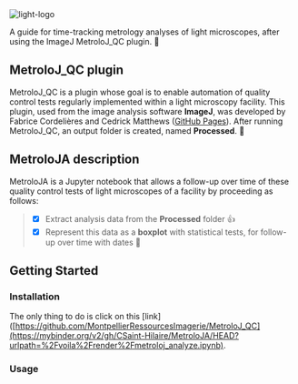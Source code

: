 <picture>
 <source media="(prefers-color-scheme: dark)" srcset="https://github.com/CSaint-Hilaire/MetroloJA/blob/main/images/MetroloJA_logo_black.png">
 <img alt="light-logo" src="https://github.com/CSaint-Hilaire/MetroloJA/blob/main/images/MetroloJA_logo_white.png">
</picture>

A guide for time-tracking metrology analyses of light microscopes, after using the ImageJ MetroloJ_QC plugin. :tada:

## MetroloJ_QC plugin
MetroloJ_QC is a plugin whose goal is to enable automation of quality control tests regularly implemented within a light microscopy facility. This plugin, used from the image analysis software **ImageJ**, was developed by Fabrice Cordelières and Cedrick Matthews ([GitHub Pages](https://github.com/MontpellierRessourcesImagerie/MetroloJ_QC)). After running MetroloJ_QC, an output folder is created, named **Processed**. &#x1F4D7; 

## MetroloJA description
MetroloJA is a Jupyter notebook that allows a follow-up over time of these quality control tests of light microscopes of a facility by proceeding as follows: 
 > - [x] Extract analysis data from the **Processed** folder :+1:
 > - [x] Represent this data as a **boxplot** with statistical tests, for follow-up over time with dates :tada:

## Getting Started
### Installation
The only thing to do is click on this [link]([https://github.com/MontpellierRessourcesImagerie/MetroloJ_QC](https://mybinder.org/v2/gh/CSaint-Hilaire/MetroloJA/HEAD?urlpath=%2Fvoila%2Frender%2Fmetroloj_analyze.ipynb). 
### Usage

